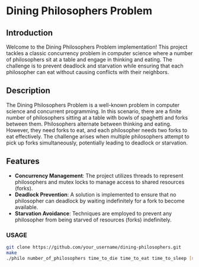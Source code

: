 # Dining Philosophers Problem

## Introduction
Welcome to the Dining Philosophers Problem implementation! This project tackles a classic concurrency problem in computer science where a number of philosophers sit at a table and engage in thinking and eating. The challenge is to prevent deadlock and starvation while ensuring that each philosopher can eat without causing conflicts with their neighbors.

## Description
The Dining Philosophers Problem is a well-known problem in computer science and concurrent programming. In this scenario, there are a finite number of philosophers sitting at a table with bowls of spaghetti and forks between them. Philosophers alternate between thinking and eating. However, they need forks to eat, and each philosopher needs two forks to eat effectively. The challenge arises when multiple philosophers attempt to pick up forks simultaneously, potentially leading to deadlock or starvation.

## Features
- **Concurrency Management**: The project utilizes threads to represent philosophers and mutex locks to manage access to shared resources (forks).
- **Deadlock Prevention**: A solution is implemented to ensure that no philosopher can deadlock by waiting indefinitely for a fork to become available.
- **Starvation Avoidance**: Techniques are employed to prevent any philosopher from being starved of resources (forks) indefinitely.



### USAGE
   ```bash
   git clone https://github.com/your_username/dining-philosophers.git
   make
   ./philo number_of_philosophers time_to_die time_to_eat time_to_sleep [number_of_times_each_philosopher_must_eat]
